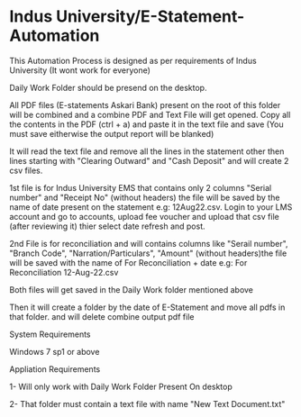 # Indus University/E-Statement-Automation
This Automation Process is designed as per requirements of Indus University (It wont work for everyone)

Daily Work Folder should be presend on the desktop.

All PDF files (E-statements Askari Bank) present on the root of this folder will be combined and a combine PDF and Text File will get opened.
Copy all the contents in the PDF (ctrl + a) and paste it in the text file and save (You must save eitherwise the output report will be blanked)

It will read the text file and remove all the lines in the statement other then lines starting with "Clearing Outward" and "Cash Deposit" and will create 2 csv files.

1st file is for Indus University EMS that contains only 2 columns "Serial number" and "Receipt No" (without headers) the file will be saved by the name of date present on the statement e.g: 12Aug22.csv. Login to your LMS account and go to accounts, upload fee voucher and upload that csv file (after reviewing it) thier select date refresh and post.

2nd File is for reconciliation and will contains columns like "Serail number", "Branch Code", "Narration/Particulars", "Amount" (without headers)the file will be saved with the name of For Reconciliation + date e.g: For Reconciliation 12-Aug-22.csv

Both files will get saved in the Daily Work folder mentioned above

Then it will create a folder by the date of E-Statement and move all pdfs in that folder. and will delete combine output pdf file

System Requirements

Windows 7 sp1 or above

Appliation Requirements

1- Will only work with Daily Work Folder Present On desktop

2- That folder must contain a text file with name "New Text Document.txt" 
